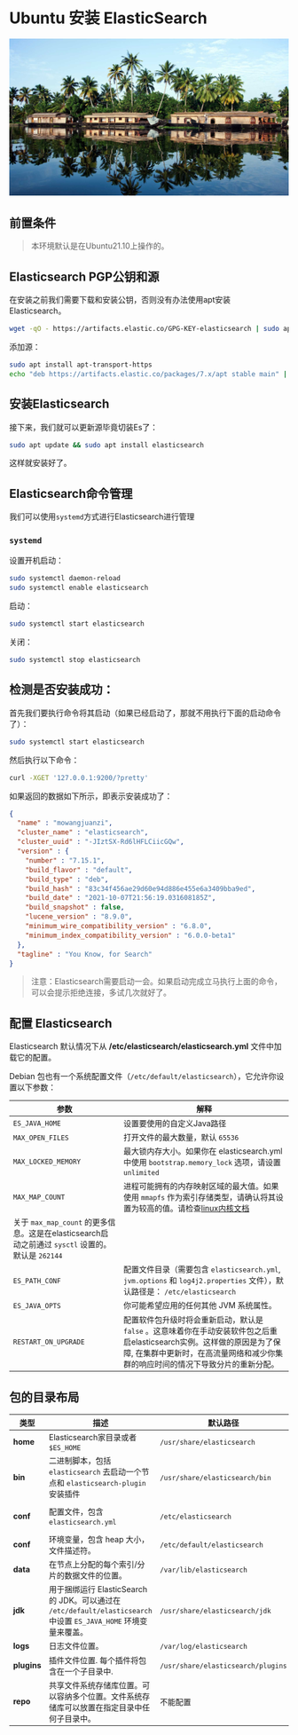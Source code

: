 # Ubuntu 安装 ElasticSearch

![](../images/20210916.jpg)

## 前置条件

> 本环境默认是在Ubuntu21.10上操作的。

## Elasticsearch PGP公钥和源

在安装之前我们需要下载和安装公钥，否则没有办法使用apt安装 Elasticsearch。

```bash
wget -qO - https://artifacts.elastic.co/GPG-KEY-elasticsearch | sudo apt-key add -
```

添加源：

```bash
sudo apt install apt-transport-https
echo "deb https://artifacts.elastic.co/packages/7.x/apt stable main" | sudo tee /etc/apt/sources.list.d/elastic-7.x.list
```

## 安装Elasticsearch

接下来，我们就可以更新源毕竟切装Es了：

```bash
sudo apt update && sudo apt install elasticsearch
```

这样就安装好了。

## Elasticsearch命令管理

我们可以使用`systemd`方式进行Elasticsearch进行管理

### `systemd`

设置开机启动：

```bash
sudo systemctl daemon-reload
sudo systemctl enable elasticsearch
```

启动：

```bash
sudo systemctl start elasticsearch
```

关闭：

```bash
sudo systemctl stop elasticsearch
```

## 检测是否安装成功：

首先我们要执行命令将其启动（如果已经启动了，那就不用执行下面的启动命令了）：

```bash
sudo systemctl start elasticsearch
```

然后执行以下命令：

```bash
curl -XGET '127.0.0.1:9200/?pretty'
```

如果返回的数据如下所示，即表示安装成功了：

```json
{
  "name" : "mowangjuanzi",
  "cluster_name" : "elasticsearch",
  "cluster_uuid" : "-JIztSX-Rd6lHFLCiicGQw",
  "version" : {
    "number" : "7.15.1",
    "build_flavor" : "default",
    "build_type" : "deb",
    "build_hash" : "83c34f456ae29d60e94d886e455e6a3409bba9ed",
    "build_date" : "2021-10-07T21:56:19.031608185Z",
    "build_snapshot" : false,
    "lucene_version" : "8.9.0",
    "minimum_wire_compatibility_version" : "6.8.0",
    "minimum_index_compatibility_version" : "6.0.0-beta1"
  },
  "tagline" : "You Know, for Search"
}
```

> 注意：Elasticsearch需要启动一会。如果启动完成立马执行上面的命令，可以会提示拒绝连接，多试几次就好了。

## 配置 Elasticsearch

Elasticsearch 默认情况下从 **/etc/elasticsearch/elasticsearch.yml** 文件中加载它的配置。

Debian 包也有一个系统配置文件（`/etc/default/elasticsearch`），它允许你设置以下参数：

| 参数 | 解释 |
| --- | --- |
| `ES_JAVA_HOME` | 设置要使用的自定义Java路径 |
| `MAX_OPEN_FILES` | 打开文件的最大数量，默认 `65536` |
| `MAX_LOCKED_MEMORY` | 最大锁内存大小。如果你在 elasticsearch.yml 中使用 `bootstrap.memory_lock` 选项，请设置 `unlimited` |
| `MAX_MAP_COUNT` | 进程可能拥有的内存映射区域的最大值。如果使用 `mmapfs` 作为索引存储类型，请确认将其设置为较高的值。请检查[linux内核文档](https://github.com/torvalds/linux/blob/master/Documentation/sysctl/vm.txt)
关于 `max_map_count` 的更多信息。这是在elasticsearch启动之前通过 `sysctl` 设置的。默认是 `262144` |
| `ES_PATH_CONF` | 配置文件目录（需要包含 `elasticsearch.yml`, `jvm.options` 和 `log4j2.properties` 文件），默认路径是： `/etc/elasticsearch` |
| `ES_JAVA_OPTS` | 你可能希望应用的任何其他 JVM 系统属性。 |
| `RESTART_ON_UPGRADE` | 配置软件包升级时将会重新启动，默认是 `false` 。这意味着你在手动安装软件包之后重启elasticsearch实例。这样做的原因是为了保障, 在集群中更新时，在高流量网络和减少你集群的响应时间的情况下导致分片的重新分配。 |

## 包的目录布局
| 类型 | 描述 | 默认路径 | 设置 |
| --- | --- | --- | --- |
| **home** | Elasticsearch家目录或者 `$ES_HOME` | `/usr/share/elasticsearch` |  |
| **bin** | 二进制脚本，包括 `elasticsearch` 去启动一个节点和 `elasticsearch-plugin` 安装插件 | `/usr/share/elasticsearch/bin` |  |
| **conf** | 配置文件，包含 `elasticsearch.yml` | `/etc/elasticsearch` | `[ES_PATH_CONF](https://www.elastic.co/guide/en/elasticsearch/reference/current/settings.html#config-files-location)` |
| **conf** | 环境变量，包含 heap 大小，文件描述符。 | `/etc/default/elasticsearch` |  |
| **data** | 在节点上分配的每个索引/分片的数据文件的位置。 | `/var/lib/elasticsearch` | `path.data` |
| **jdk** | 用于捆绑运行 ElasticSearch 的 JDK。可以通过在 `/etc/default/elasticsearch` 中设置 `ES_JAVA_HOME` 环境变量来覆盖。 | `/usr/share/elasticsearch/jdk` |  |
| **logs** | 日志文件位置。 | `/var/log/elasticsearch` | `path.logs` |
| **plugins** | 插件文件位置. 每个插件将包含在一个子目录中. | `/usr/share/elasticsearch/plugins` |  |
| **repo** | 共享文件系统存储库位置。可以容纳多个位置。文件系统存储库可以放置在指定目录中任何子目录中。 | 不能配置 | `path.repo` |
